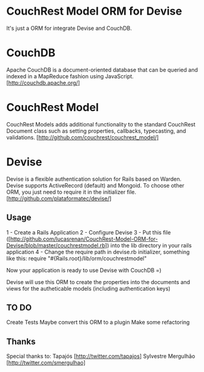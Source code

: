 # CouchRest Model ORM for Devise

It's just a ORM for integrate Devise and CouchDB.

# CouchDB

Apache CouchDB is a document-oriented database that can be queried and indexed in a MapReduce fashion using JavaScript.
[http://couchdb.apache.org/]

# CouchRest Model

CouchRest Models adds additional functionality to the standard CouchRest Document class such as setting properties, callbacks, typecasting, and validations.
[http://github.com/couchrest/couchrest_model/]

# Devise

Devise is a flexible authentication solution for Rails based on Warden. Devise supports ActiveRecord (default) and Mongoid. To choose other ORM, you just need to require it in the initializer file.
[http://github.com/plataformatec/devise/]

## Usage

1 - Create a Rails Application
2 - Configure Devise
3 - Put this file ([http://github.com/lucasrenan/CouchRest-Model-ORM-for-Devise/blob/master/couchrestmodel.rb]) into the lib directory in your rails application
4 - Change the require path in devise.rb initializer, something like this: require "#{Rails.root}/lib/orm/couchrestmodel"

Now your application is ready to use Devise with CouchDB =)

Devise will use this ORM to create the properties into the documents and views for the autheticable models (including authentication keys)

## TO DO

Create Tests
Maybe convert this ORM to a plugin
Make some refactoring

## Thanks

Special thanks to:
Tapajós [http://twitter.com/tapajos]
Sylvestre Mergulhão [http://twitter.com/smergulhao]



